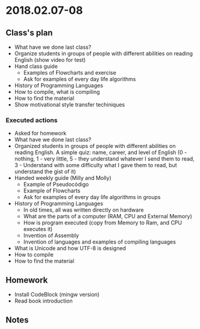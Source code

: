 # 2018.02.07-08 #

## Class's plan ##

- What have we done last class?
- Organize students in groups of people with different abilities on reading English (show
  video for test)
- Hand class guide
  * Examples of Flowcharts and exercise
  * Ask for examples of every day life algorithms
- History of Programming Languages
- How to compile, what is compiling
- How to find the material
- Show motivational style transfer techiniques

### Executed actions ##

- Asked for homework
- What have we done last class?
- Organized students in groups of people with different abilities on reading English. A
  simple quiz: name, career, and level of English (0 - nothing, 1 - very little, 5 - they
  understand whatever I send them to read, 3 - Understand with some difficulty what I gave
  them to read, but understand the gist of it)
- Handed weekly guide (Milly and Molly)
  * Example of Pseudocódigo
  * Example of Flowcharts
  * Ask for examples of every day life algorithms in groups
- History of Programming Languages
  * In old times, all was written directly on hardware
  * What are the parts of a computer (RAM, CPU and External Memory)
  * How is program executed (copy from Memory to Ram, and CPU executes it)
  * Invention of Assembly
  * Invention of languages and examples of compiling languages
- What is Unicode and how UTF-8 is designed
- How to compile
- How to find the material

## Homework ##

- Install CodeBlock (mingw version)
- Read book introduction

## Notes ##

